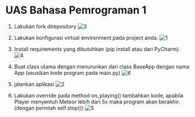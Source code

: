# UAS Bahasa Pemrograman 1

1. Lakukan fork direpository
![3](https://user-images.githubusercontent.com/37321627/55877743-1295c180-5bc5-11e9-8ea5-4edcabaa2970.png)

2. Lakukan konfigurasi virtual environment pada project anda.
![1](https://user-images.githubusercontent.com/37321627/55877868-58eb2080-5bc5-11e9-86b0-1eb39a55f894.png)

3. Install requirements yang dibutuhkan (pip install atau dari PyCharm).
![4](https://user-images.githubusercontent.com/37321627/55878035-cc8d2d80-5bc5-11e9-9c4e-5b3895fc4c1b.png)

4. Buat class utama dengan menurunkan dari class BaseApp dengan nama App (seusikan kode
program pada main.py)
![6](https://user-images.githubusercontent.com/37321627/55878416-943a1f00-5bc6-11e9-8b66-435db74b1672.png)

5. jalankan aplikasi
![2](https://user-images.githubusercontent.com/37321627/55878232-3d344a00-5bc6-11e9-8d6f-3cfa0c7715c8.png)

6. Lakukan override pada method on_playing() tambahkan kode, apabila Player menyentuh
Meteor lebih dari 5x maka program akan berakhir. (dengan perintah self.stop()) 
![5](https://user-images.githubusercontent.com/37321627/55878186-255cc600-5bc6-11e9-8df6-f71d1333899d.png)
